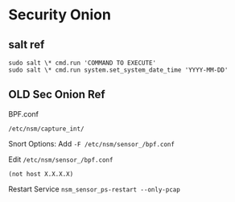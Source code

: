 # Security Onion

## salt ref
```
sudo salt \* cmd.run 'COMMAND TO EXECUTE'
sudo salt \* cmd.run system.set_system_date_time 'YYYY-MM-DD'
```


## OLD Sec Onion Ref
BPF.conf

`/etc/nsm/capture_int/`

Snort Options: Add `-F /etc/nsm/sensor_/bpf.conf`

Edit `/etc/nsm/sensor_/bpf.conf`
```
(not host X.X.X.X)
```
Restart Service
`nsm_sensor_ps-restart --only-pcap`

